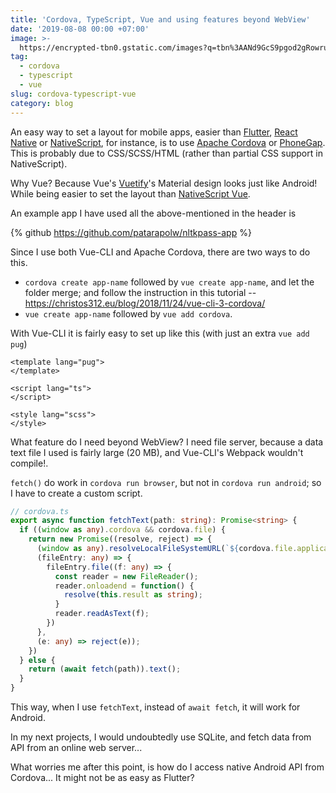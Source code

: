 ```yaml
---
title: 'Cordova, TypeScript, Vue and using features beyond WebView'
date: '2019-08-08 00:00 +07:00'
image: >-
  https://encrypted-tbn0.gstatic.com/images?q=tbn%3AANd9GcS9pgod2gRowruzWDJxQXtxJjS-P4cf3lMYJ-cnqf29fZKQFTQ6
tag:
  - cordova
  - typescript
  - vue
slug: cordova-typescript-vue
category: blog
---
```


An easy way to set a layout for mobile apps, easier than [Flutter](https://flutter.dev/), [React Native](https://facebook.github.io/react-native/) or [NativeScript](https://www.nativescript.org/), for instance, is to use [Apache Cordova](https://cordova.apache.org/) or [PhoneGap](https://phonegap.com/). This is probably due to CSS/SCSS/HTML (rather than partial CSS support in NativeScript).

Why Vue? Because Vue's [Vuetify](https://vuetifyjs.com/en/)'s Material design looks just like Android! While being easier to set the layout than [NativeScript Vue](https://nativescript-vue.org/).

An example app I have used all the above-mentioned in the header is

{% github <https://github.com/patarapolw/nltkpass-app> %}

<!-- excerpt_separator -->

Since I use both Vue-CLI and Apache Cordova, there are two ways to do this.

- `cordova create app-name` followed by `vue create app-name`, and let the folder merge; and follow the instruction in this tutorial -- <https://christos312.eu/blog/2018/11/24/vue-cli-3-cordova/>
- `vue create app-name` followed by `vue add cordova`.

With Vue-CLI it is fairly easy to set up like this (with just an extra `vue add pug`)

```vue
<template lang="pug">
</template>

<script lang="ts">
</script>

<style lang="scss">
</style>
```

What feature do I need beyond WebView? I need file server, because a data text file I used is fairly large (20 MB), and Vue-CLI's Webpack wouldn't compile!.

`fetch()` do work in `cordova run browser`, but not in `cordova run android`; so I have to create a custom script.

```typescript
// cordova.ts
export async function fetchText(path: string): Promise<string> {
  if ((window as any).cordova && cordova.file) {
    return new Promise((resolve, reject) => {
      (window as any).resolveLocalFileSystemURL(`${cordova.file.applicationDirectory}www/${path}`,
      (fileEntry: any) => {
        fileEntry.file((f: any) => {
          const reader = new FileReader();
          reader.onloadend = function() {
            resolve(this.result as string);
          }
          reader.readAsText(f);
        })
      },
      (e: any) => reject(e));
    })
  } else {
    return (await fetch(path)).text();
  }
}
```

This way, when I use `fetchText`, instead of `await fetch`, it will work for Android.

In my next projects, I would undoubtedly use SQLite, and fetch data from API from an online web server...

What worries me after this point, is how do I access native Android API from Cordova... It might not be as easy as Flutter?
